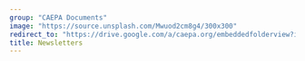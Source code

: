 ```yaml
---
group: "CAEPA Documents"
image: "https://source.unsplash.com/Mwuod2cm8g4/300x300"
redirect_to: "https://drive.google.com/a/caepa.org/embeddedfolderview?id=1l1J72UvQD88KbGQMz_dqzWhe6_U5DG4i#grid"
title: Newsletters
---
```

